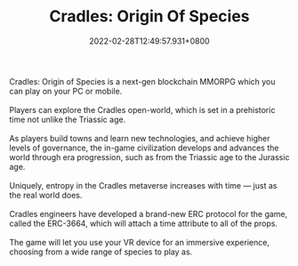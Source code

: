 ﻿---
title: "Cradles: Origin Of Species"
description: "Prehistoric Next-Gen Blockchain Game"
lead: "Prehistoric Next-Gen Blockchain Game"
date: 2022-02-28T12:49:57.931+0800
lastmod: 2022-02-28T12:49:57.931+0800
draft: false
featuredImage: ["100_cradles-origin-of-species.png"]
score: "454"
status: "Development"
blockchain: ["Ethereum"]
nft_support: "Yes"
free_to_play: "Yes"
play_to_earn: ["NFT","Crypto"]
website: "https://www.cradles.io/?utm_source=PlayToEarn.net&utm_medium=organic&utm_campaign=gamepage"
twitter: "https://twitter.com/cradlesio"
discord: "https://discord.com/invite/5Rp4vUAJea"
telegram: "https://t.me/cradles_official_group"
github: "https://github.com/DRepublic-io/gNFT"
youtube: 
twitch: 
facebook: 
instagram: 
reddit: "https://www.reddit.com/r/Cradles_Official/"
medium: "https://drepublic.medium.com/"
steam: 
gitbook: 
googleplay: 
appstore: 

  
    
categories: ["games"]
games: ["Adventure","MMORPG","Open-World"]
toc: false
pinned: false
weight: 
---
Cradles: Origin of Species is a next-gen blockchain MMORPG which you can play on your PC or mobile. <br> <br> Players can explore the Cradles open-world, which is set in a prehistoric time not unlike the Triassic age. <br> <br> As players build towns and learn new technologies, and achieve higher levels of governance, the in-game civilization develops and advances the world through era progression, such as from the Triassic age to the Jurassic age.<br> <br> Uniquely, entropy in the Cradles metaverse increases with time — just as the real world does.<br> <br> Cradles engineers have developed a brand-new ERC protocol for the game, called the ERC-3664, which will attach a time attribute to all of the props. <br> <br> The game will let you use your VR device for an immersive experience, choosing from a wide range of species to play as.